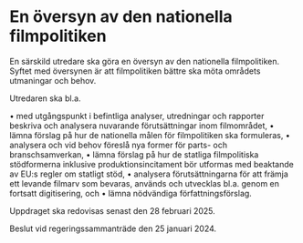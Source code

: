 # En översyn av den nationella filmpolitiken

En särskild utredare ska göra en översyn av den nationella filmpolitiken. Syftet med översynen är att filmpolitiken bättre ska möta områdets utmaningar och behov.

Utredaren ska bl.a.

• med utgångspunkt i befintliga analyser, utredningar och rapporter beskriva och analysera nuvarande förutsättningar inom filmområdet,
• lämna förslag på hur de nationella målen för filmpolitiken ska formuleras,
• analysera och vid behov föreslå nya former för parts- och branschsamverkan,
• lämna förslag på hur de statliga filmpolitiska stödformerna inklusive
produktionsincitament bör utformas med beaktande av EU:s regler om statligt stöd,
• analysera förutsättningarna för att främja ett levande filmarv som bevaras, används och utvecklas bl.a. genom en fortsatt digitisering, och
• lämna nödvändiga författningsförslag.


Uppdraget ska redovisas senast den 28 februari 2025.

Beslut vid regeringssammanträde den 25 januari 2024.
